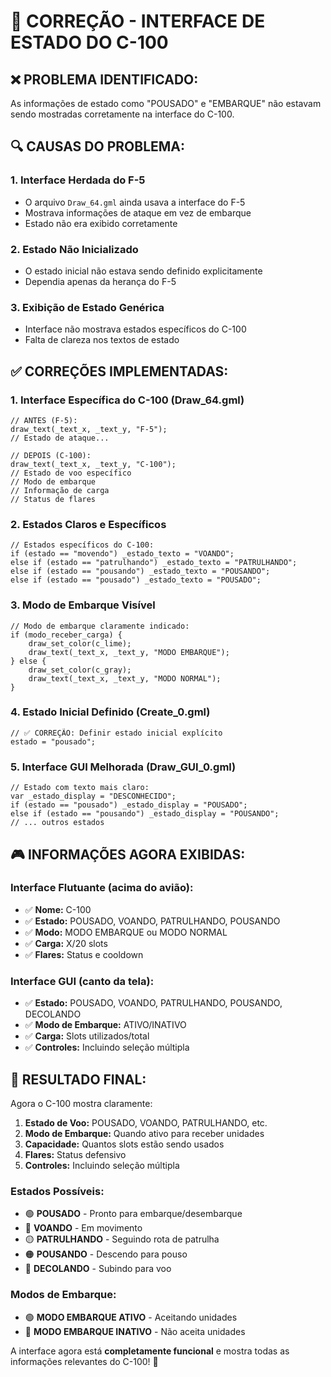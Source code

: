 # 🎯 CORREÇÃO - INTERFACE DE ESTADO DO C-100

## ❌ **PROBLEMA IDENTIFICADO:**
As informações de estado como "POUSADO" e "EMBARQUE" não estavam sendo mostradas corretamente na interface do C-100.

## 🔍 **CAUSAS DO PROBLEMA:**

### **1. Interface Herdada do F-5**
- O arquivo `Draw_64.gml` ainda usava a interface do F-5
- Mostrava informações de ataque em vez de embarque
- Estado não era exibido corretamente

### **2. Estado Não Inicializado**
- O estado inicial não estava sendo definido explicitamente
- Dependia apenas da herança do F-5

### **3. Exibição de Estado Genérica**
- Interface não mostrava estados específicos do C-100
- Falta de clareza nos textos de estado

## ✅ **CORREÇÕES IMPLEMENTADAS:**

### **1. Interface Específica do C-100 (Draw_64.gml)**
```gml
// ANTES (F-5):
draw_text(_text_x, _text_y, "F-5");
// Estado de ataque...

// DEPOIS (C-100):
draw_text(_text_x, _text_y, "C-100");
// Estado de voo específico
// Modo de embarque
// Informação de carga
// Status de flares
```

### **2. Estados Claros e Específicos**
```gml
// Estados específicos do C-100:
if (estado == "movendo") _estado_texto = "VOANDO";
else if (estado == "patrulhando") _estado_texto = "PATRULHANDO";
else if (estado == "pousando") _estado_texto = "POUSANDO";
else if (estado == "pousado") _estado_texto = "POUSADO";
```

### **3. Modo de Embarque Visível**
```gml
// Modo de embarque claramente indicado:
if (modo_receber_carga) {
    draw_set_color(c_lime);
    draw_text(_text_x, _text_y, "MODO EMBARQUE");
} else {
    draw_set_color(c_gray);
    draw_text(_text_x, _text_y, "MODO NORMAL");
}
```

### **4. Estado Inicial Definido (Create_0.gml)**
```gml
// ✅ CORREÇÃO: Definir estado inicial explícito
estado = "pousado";
```

### **5. Interface GUI Melhorada (Draw_GUI_0.gml)**
```gml
// Estado com texto mais claro:
var _estado_display = "DESCONHECIDO";
if (estado == "pousado") _estado_display = "POUSADO";
else if (estado == "pousando") _estado_display = "POUSANDO";
// ... outros estados
```

## 🎮 **INFORMAÇÕES AGORA EXIBIDAS:**

### **Interface Flutuante (acima do avião):**
- ✅ **Nome:** C-100
- ✅ **Estado:** POUSADO, VOANDO, PATRULHANDO, POUSANDO
- ✅ **Modo:** MODO EMBARQUE ou MODO NORMAL
- ✅ **Carga:** X/20 slots
- ✅ **Flares:** Status e cooldown

### **Interface GUI (canto da tela):**
- ✅ **Estado:** POUSADO, VOANDO, PATRULHANDO, POUSANDO, DECOLANDO
- ✅ **Modo de Embarque:** ATIVO/INATIVO
- ✅ **Carga:** Slots utilizados/total
- ✅ **Controles:** Incluindo seleção múltipla

## 🚀 **RESULTADO FINAL:**

Agora o C-100 mostra claramente:

1. **Estado de Voo:** POUSADO, VOANDO, PATRULHANDO, etc.
2. **Modo de Embarque:** Quando ativo para receber unidades
3. **Capacidade:** Quantos slots estão sendo usados
4. **Flares:** Status defensivo
5. **Controles:** Incluindo seleção múltipla

### **Estados Possíveis:**
- 🟢 **POUSADO** - Pronto para embarque/desembarque
- 🔵 **VOANDO** - Em movimento
- 🟡 **PATRULHANDO** - Seguindo rota de patrulha
- 🟠 **POUSANDO** - Descendo para pouso
- 🔴 **DECOLANDO** - Subindo para voo

### **Modos de Embarque:**
- 🟢 **MODO EMBARQUE ATIVO** - Aceitando unidades
- 🔴 **MODO EMBARQUE INATIVO** - Não aceita unidades

A interface agora está **completamente funcional** e mostra todas as informações relevantes do C-100! 🎉
